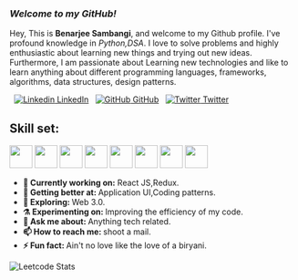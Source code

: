 ### _Welcome to my GitHub!_

Hey, This is <b>Benarjee Sambangi</b>, and welcome to my Github profile. I've profound knowledge in <i>Python,DSA</i>. I love to solve problems and highly enthusiastic about learning new things and trying out new ideas. Furthermore, I am passionate about Learning new technologies and like to learn anything about different programming languages, frameworks, algorithms, data structures, design patterns.

&nbsp;
[![Linkedin](https://i.stack.imgur.com/gVE0j.png) LinkedIn](https://www.linkedin.com/in/benarjee-sambangi)
&nbsp;
[![GitHub](https://i.stack.imgur.com/tskMh.png) GitHub](https://github.com/X0rD3v1L)
&nbsp;
[![Twitter](http://i.imgur.com/wWzX9uB.png) Twitter](https://twitter.com/X0r_D3v1L)
## Skill set:

<p align="left">
<img src="https://upload.wikimedia.org/wikipedia/commons/c/c3/Python-logo-notext.svg" height="auto" width="40">
<img src="https://www.vectorlogo.zone/logos/java/java-icon.svg" height="auto" width="40">
<img src="https://raw.githubusercontent.com/dustin100/dustin100/master/assests/html5-original.svg" height="auto" width="40">
<img src="https://raw.githubusercontent.com/dustin100/dustin100/master/assests/css3-original.svg" height="auto" width="40">
<img src="https://raw.githubusercontent.com/dustin100/dustin100/master/assests/javascript-plain.svg" height="auto" width="40">
<img src="https://raw.githubusercontent.com/dustin100/dustin100/master/assests/react-original.svg" height="auto" width="40">
<img src="https://raw.githubusercontent.com/dustin100/dustin100/master/assests/visualstudio-plain.svg" height="auto" width="40">
<img src="https://raw.githubusercontent.com/dustin100/dustin100/master/assests/git-original.svg" height="auto" width="40">

</p>
<ul>
<li>
  <b>🔭 Currently working on:</b> React JS,Redux.
   </li>
  <li>
     <b>🌱 Getting better at:  </b>  Application UI,Coding patterns.
   </li>
  <li>
     <b>🤔 Exploring: </b> Web 3.0.
   </li>
   <li>
      <b>⚗️ Experimenting on: </b> Improving the efficiency of my code.
   </li>
   <li>
     <b>💬 Ask me about: </b> Anything tech related.
   </li>
 
   <li>
     <b>📫 How to reach me: </b> shoot a mail.
   </li>
   
   <li>
     <b>⚡ Fun fact:  </b> Ain't no love like the love of a biryani.
   </li>
</ul>
<!-- <img src="https://github-readme-stats.vercel.app/api?username=X0rD3v1L&show_icons=true&include_all_commits=true" width="425"/>
 -->
 
![Leetcode Stats](https://leetcode.card.workers.dev/?username=X0r_D3v1L&font=patrick_hand&width=425)
